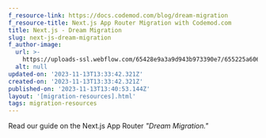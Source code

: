 ```yaml
---
f_resource-link: https://docs.codemod.com/blog/dream-migration
f_resource-title: Next.js App Router Migration with Codemod.com
title: Next.js - Dream Migration
slug: next-js-dream-migration
f_author-image:
  url: >-
    https://uploads-ssl.webflow.com/65428e9a3a9d943b973390e7/655225a60690e07a5e709aba_alex-profile-picture.jpeg
  alt: null
updated-on: '2023-11-13T13:33:42.321Z'
created-on: '2023-11-13T13:33:42.321Z'
published-on: '2023-11-13T13:40:53.144Z'
layout: '[migration-resources].html'
tags: migration-resources
---
```


Read our guide on the Next.js App Router _"Dream Migration."_
